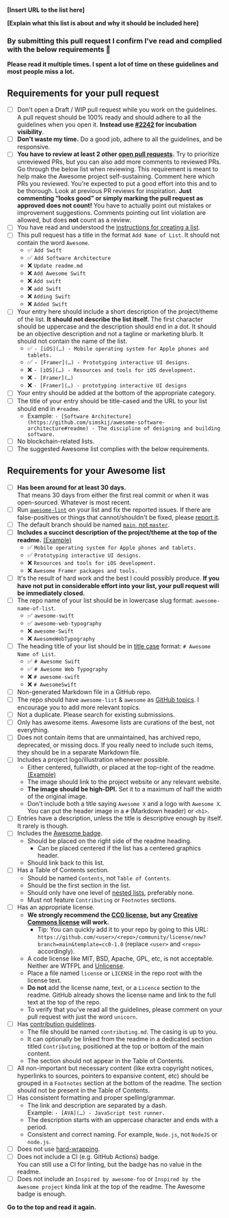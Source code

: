 <!-- Congrats on creating an Awesome list! 🎉 -->

<!-- Please fill in the below placeholders -->

**[Insert URL to the list here]**

**[Explain what this list is about and why it should be included here]**

### By submitting this pull request I confirm I've read and complied with the below requirements 🖖

**Please read it multiple times. I spent a lot of time on these guidelines and most people miss a lot.**

## Requirements for your pull request

- [ ] Don't open a Draft / WIP pull request while you work on the guidelines. A pull request should be 100% ready and should adhere to all the guidelines when you open it. **Instead use [#2242](https://github.com/sindresorhus/awesome/issues/2242) for incubation visibility**.
- [ ] **Don't waste my time.** Do a good job, adhere to all the guidelines, and be responsive.
- [ ] **You have to review at least 2 other [open pull requests](https://github.com/sindresorhus/awesome/pulls?q=is%3Apr+is%3Aopen).**
	Try to prioritize unreviewed PRs, but you can also add more comments to reviewed PRs. Go through the below list when reviewing. This requirement is meant to help make the Awesome project self-sustaining. Comment here which PRs you reviewed. You're expected to put a good effort into this and to be thorough. Look at previous PR reviews for inspiration. **Just commenting “looks good” or simply marking the pull request as approved does not count!** You have to actually point out mistakes or improvement suggestions. Comments pointing out lint violation are allowed, but does **not** count as a review.
- [ ] You have read and understood the [instructions for creating a list](https://github.com/sindresorhus/awesome/blob/main/create-list.md).
- [ ] This pull request has a title in the format `Add Name of List`. It should not contain the word `Awesome`.
	- ✅ `Add Swift`
	- ✅ `Add Software Architecture`
	- ❌ `Update readme.md`
	- ❌ `Add Awesome Swift`
	- ❌ `Add swift`
	- ❌ `add Swift`
	- ❌ `Adding Swift`
	- ❌ `Added Swift`
- [ ] Your entry here should include a short description of the project/theme of the list. **It should not describe the list itself.** The first character should be uppercase and the description should end in a dot. It should be an objective description and not a tagline or marketing blurb. It should not contain the name of the list.
	- ✅ `- [iOS](…) - Mobile operating system for Apple phones and tablets.`
	- ✅ `- [Framer](…) - Prototyping interactive UI designs.`
	- ❌ `- [iOS](…) - Resources and tools for iOS development.`
	- ❌ `- [Framer](…)`
	- ❌ `- [Framer](…) - prototyping interactive UI designs`
- [ ] Your entry should be added at the bottom of the appropriate category.
- [ ] The title of your entry should be title-cased and the URL to your list should end in `#readme`.
	- Example: `- [Software Architecture](https://github.com/simskij/awesome-software-architecture#readme) - The discipline of designing and building software.`
- [ ] No blockchain-related lists.
- [ ] The suggested Awesome list complies with the below requirements.

## Requirements for your Awesome list

- [ ] **Has been around for at least 30 days.**<br>That means 30 days from either the first real commit or when it was open-sourced. Whatever is most recent.
- [ ] Run [`awesome-lint`](https://github.com/sindresorhus/awesome-lint) on your list and fix the reported issues. If there are false-positives or things that cannot/shouldn't be fixed, please [report it](https://github.com/sindresorhus/awesome-lint/issues/new).
- [ ] The default branch should be named [`main`, not `master`](https://www.zdnet.com/article/github-to-replace-master-with-alternative-term-to-avoid-slavery-references/).
- [ ] **Includes a succinct description of the project/theme at the top of the readme.** [(Example)](https://github.com/willempienaar/awesome-quantified-self)
	- ✅ `Mobile operating system for Apple phones and tablets.`
	- ✅ `Prototyping interactive UI designs.`
	- ❌ `Resources and tools for iOS development.`
	- ❌ `Awesome Framer packages and tools.`
- [ ] It's the result of hard work and the best I could possibly produce.
	**If you have not put in considerable effort into your list, your pull request will be immediately closed.**
- [ ] The repo name of your list should be in lowercase slug format: `awesome-name-of-list`.
	- ✅ `awesome-swift`
	- ✅ `awesome-web-typography`
	- ❌ `awesome-Swift`
	- ❌ `AwesomeWebTypography`
- [ ] The heading title of your list should be in [title case](https://capitalizemytitle.com/) format: `# Awesome Name of List`.
	- ✅ `# Awesome Swift`
	- ✅ `# Awesome Web Typography`
	- ❌ `# awesome-swift`
	- ❌ `# AwesomeSwift`
- [ ] Non-generated Markdown file in a GitHub repo.
- [ ] The repo should have `awesome-list` & `awesome` as [GitHub topics](https://help.github.com/articles/about-topics). I encourage you to add more relevant topics.
- [ ] Not a duplicate. Please search for existing submissions.
- [ ] Only has awesome items. Awesome lists are curations of the best, not everything.
- [ ] Does not contain items that are unmaintained, has archived repo, deprecated, or missing docs. If you really need to include such items, they should be in a separate Markdown file.
- [ ] Includes a project logo/illustration whenever possible.
	- Either centered, fullwidth, or placed at the top-right of the readme. [(Example)](https://github.com/sindresorhus/awesome-electron)
	- The image should link to the project website or any relevant website.
	- **The image should be high-DPI.** Set it to a maximum of half the width of the original image.
	- Don't include both a title saying `Awesome X` and a logo with `Awesome X`. You can put the header image in a `#` (Markdown header) or `<h1>`.
- [ ] Entries have a description, unless the title is descriptive enough by itself. It rarely is though.
- [ ] Includes the [Awesome badge](https://github.com/sindresorhus/awesome/blob/main/awesome.md#awesome-badge).
	- Should be placed on the right side of the readme heading.
		- Can be placed centered if the list has a centered graphics header.
	- Should link back to this list.
- [ ] Has a Table of Contents section.
	- Should be named `Contents`, not `Table of Contents`.
	- Should be the first section in the list.
	- Should only have one level of [nested lists](https://commonmark.org/help/tutorial/10-nestedLists.html), preferably none.
	- Must not feature `Contributing` or `Footnotes` sections.
- [ ] Has an appropriate license.
	- **We strongly recommend the [CC0 license](https://creativecommons.org/publicdomain/zero/1.0/), but any [Creative Commons license](https://creativecommons.org/choose/) will work.**
		- Tip: You can quickly add it to your repo by going to this URL: `https://github.com/<user>/<repo>/community/license/new?branch=main&template=cc0-1.0` (replace `<user>` and `<repo>` accordingly).
	- A code license like MIT, BSD, Apache, GPL, etc, is not acceptable. Neither are WTFPL and [Unlicense](https://unlicense.org).
	- Place a file named `license` or `LICENSE` in the repo root with the license text.
	- **Do not** add the license name, text, or a `Licence` section to the readme. GitHub already shows the license name and link to the full text at the top of the repo.
	- To verify that you've read all the guidelines, please comment on your pull request with just the word `unicorn`.
- [ ] Has [contribution guidelines](https://github.com/sindresorhus/awesome/blob/main/awesome.md#include-contribution-guidelines).
	- The file should be named `contributing.md`. The casing is up to you.
	- It can optionally be linked from the readme in a dedicated section titled `Contributing`, positioned at the top or bottom of the main content.
	- The section should not appear in the Table of Contents.
- [ ] All non-important but necessary content (like extra copyright notices, hyperlinks to sources, pointers to expansive content, etc) should be grouped in a `Footnotes` section at the bottom of the readme. The section should not be present in the Table of Contents.
- [ ] Has consistent formatting and proper spelling/grammar.
	- The link and description are separated by a dash. <br>Example: `- [AVA](…) - JavaScript test runner.`
	- The description starts with an uppercase character and ends with a period.
	- Consistent and correct naming. For example, `Node.js`, not `NodeJS` or `node.js`.
- [ ] Does not use [hard-wrapping](https://stackoverflow.com/questions/319925/difference-between-hard-wrap-and-soft-wrap).
- [ ] Does not include a CI (e.g. GitHub Actions) badge.<br>You can still use a CI for linting, but the badge has no value in the readme.
- [ ] Does not include an `Inspired by awesome-foo` or `Inspired by the Awesome project` kinda link at the top of the readme. The Awesome badge is enough.

**Go to the top and read it again.**
